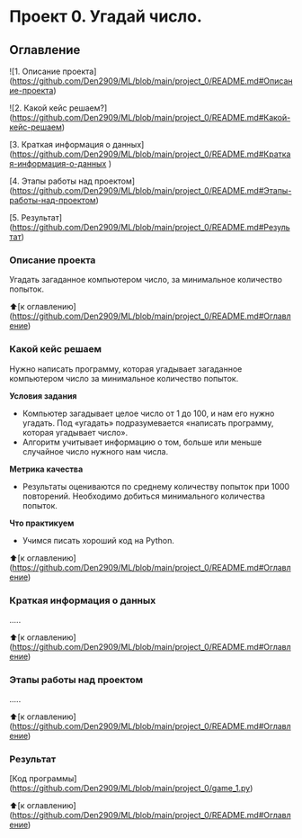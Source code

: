 # Проект 0. Угадай число.

## Оглавление

![1. Описание проекта] (https://github.com/Den2909/ML/blob/main/project_0/README.md#Описание-проекта)

![2. Какой кейс решаем?] (https://github.com/Den2909/ML/blob/main/project_0/README.md#Какой-кейс-решаем)

[3. Краткая информация о данных] (https://github.com/Den2909/ML/blob/main/project_0/README.md#Краткая-информация-о-данных )

[4. Этапы работы над проектом] (https://github.com/Den2909/ML/blob/main/project_0/README.md#Этапы-работы-над-проектом) 

[5. Результат] (https://github.com/Den2909/ML/blob/main/project_0/README.md#Результат)

### Описание проекта

Угадать загаданное компьютером число, за минимальное количество попыток.

:arrow_up:[к оглавлению] (https://github.com/Den2909/ML/blob/main/project_0/README.md#Оглавление)

### Какой кейс решаем
Нужно написать программу, которая угадывает загаданное компьютером число за минимальное количество попыток.

**Условия задания**
- Компьютер загадывает целое число от 1 до 100, и нам его нужно угадать. Под «угадать» подразумевается «написать программу, которая угадывает число».
- Алгоритм учитывает информацию о том, больше или меньше случайное число нужного нам числа.

**Метрика качества**
- Результаты оцениваются по среднему количеству попыток при 1000 повторений. Необходимо добиться минимального количества попыток.

**Что практикуем**
- Учимся писать хороший код на Python.

:arrow_up:[к оглавлению] (https://github.com/Den2909/ML/blob/main/project_0/README.md#Оглавление)

### Краткая информация о данных
.....

:arrow_up:[к оглавлению] (https://github.com/Den2909/ML/blob/main/project_0/README.md#Оглавление)

### Этапы работы над проектом
.....

:arrow_up:[к оглавлению] (https://github.com/Den2909/ML/blob/main/project_0/README.md#Оглавление)

### Результат

[Код программы] (https://github.com/Den2909/ML/blob/main/project_0/game_1.py)

:arrow_up:[к оглавлению] (https://github.com/Den2909/ML/blob/main/project_0/README.md#Оглавление)